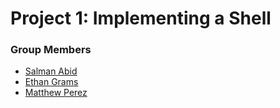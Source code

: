 # Project 1: Implementing a Shell

### Group Members
- [Salman Abid](https://github.com/SlummyBoi) 
- [Ethan Grams](https://github.com/egramsdoescode) 
- [Matthew Perez](https://github.com/Rex-Perez) 
